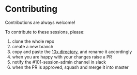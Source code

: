 # Contributing

Contributions are always welcome!

To contribute to these sessions, please:

1. clone the whole repo
1. create a new branch
1. copy and paste the [10x directory](./10x/), and rename it accordingly
1. when you are happy with your changes raise a PR
1. notify the #101-session-admin channel in slack
1. when the PR is approved, squash and merge it into master
